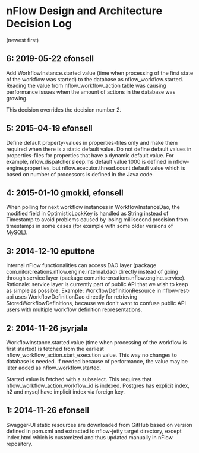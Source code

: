 # nFlow Design and Architecture Decision Log

(newest first)

## 6: 2019-05-22 efonsell

Add WorkflowInstance.started value (time when processing of the first state of the workflow was started) to the database as nflow_workflow.started. Reading the value from nflow_workflow_action table was causing performance issues when the amount of actions in the database was growing.

This decision overrides the decision number 2.

## 5: 2015-04-19 efonsell

Define default property-values in properties-files only and make them required when there is a static default value. Do not define default values in properties-files for properties that have a dynamic default value. For example, nflow.dispatcher.sleep.ms default value 1000 is defined in nflow-engine.properties, but nflow.executor.thread.count default value which is based on number of processors is defined in the Java code.

## 4: 2015-01-10 gmokki, efonsell

When polling for next workflow instances in WorkflowInstanceDao, the modified field in OptimisticLockKey is handled as String instead of Timestamp to avoid problems caused by losing millisecond precision from timestamps in some cases (for example with some older versions of MySQL).

## 3: 2014-12-10 eputtone

Internal nFlow functionalities can access DAO layer (package com.nitorcreations.nflow.engine.internal.dao) directly instead of going through service layer (package com.nitorcreations.nflow.engine.service). Rationale: service layer is currently part of public API that we wish to keep as simple as possible. Example: WorkflowDefinitionResource in nflow-rest-api uses WorkflowDefinitionDao directly for retrieving StoredWorkflowDefinitions, because we don't want to confuse public API users with multiple workflow definition representations.

## 2: 2014-11-26 jsyrjala

WorkflowInstance.started value (time when processing of the workflow is first started) is fetched from the earliest nflow_workflow_action.start_execution value. This way no changes to database is needed. If needed because of performance, the value may be later added as nflow_workflow.started.

Started value is fetched with a subselect. This requires that nflow_workflow_action.workflow_id is indexed. Postgres has explicit index, h2 and mysql have implicit index via foreign key.

## 1: 2014-11-26 efonsell

Swagger-UI static resources are downloaded from GitHub based on version defined in pom.xml and extracted to nflow-jetty target directory, except index.html which is customized and thus updated manually in nFlow repository.
